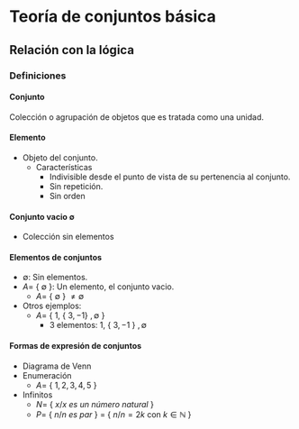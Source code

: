# Teoría de conjuntos básica

## Relación con la lógica

### Definiciones

#### Conjunto

Colección o agrupación de objetos que es tratada como una unidad.

#### Elemento

* Objeto del conjunto.
  * Características
    * Indivisible desde el punto de vista de su pertenencia al conjunto.
    * Sin repetición.
    * Sin orden

#### Conjunto vacio $\emptyset$

* Colección sin elementos

#### Elementos de conjuntos

* $\emptyset$: Sin elementos.
* $A=$ { $\emptyset$ }: Un elemento, el conjunto vacio.
  * $A=$ { $\emptyset$ } $\neq\emptyset$
* Otros ejemplos:
  * $A=$ { $1,$ { $3,-1$} $,\emptyset$ }
    * 3 elementos: $1,$ { $3,-1$ } $, \emptyset$

#### Formas de expresión de conjuntos

* Diagrama de Venn
* Enumeración
  * $A=$ { $1,2,3,4,5$ }
* Infinitos
  * $N=$ { $x / x$ _es un número natural_ }
  * $P=$ { $n / n$ _es par_ } = { $n / n = 2k$ con $k \in \mathbb{N}$ }
